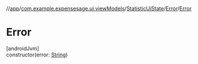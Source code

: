 //[app](../../../../index.md)/[com.example.expensesage.ui.viewModels](../../index.md)/[StatisticUiState](../index.md)/[Error](index.md)/[Error](-error.md)

# Error

[androidJvm]\
constructor(error: [String](https://kotlinlang.org/api/latest/jvm/stdlib/kotlin/-string/index.html))
